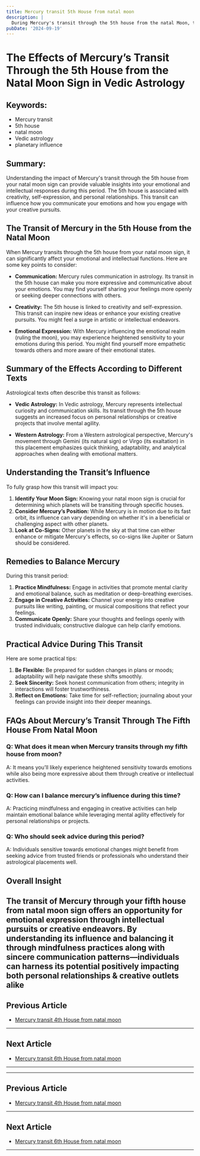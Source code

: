 ```yaml
---
title: Mercury transit 5th House from natal moon
description: |
  During Mercury's transit through the 5th house from the natal Moon, the individual may experience quarrels with family, health issues, and a lack of success in personal endeavors. The period can be marked by mental stress, financial difficulties, and strained relationships.
pubDate: '2024-09-19'
---
```


# The Effects of Mercury’s Transit Through the 5th House from the Natal Moon Sign in Vedic Astrology

## Keywords:
- Mercury transit
- 5th house
- natal moon
- Vedic astrology
- planetary influence

## Summary:
Understanding the impact of Mercury's transit through the 5th house from your natal moon sign can provide valuable insights into your emotional and intellectual responses during this period. The 5th house is associated with creativity, self-expression, and personal relationships. This transit can influence how you communicate your emotions and how you engage with your creative pursuits.

## The Transit of Mercury in the 5th House from the Natal Moon

When Mercury transits through the 5th house from your natal moon sign, it can significantly affect your emotional and intellectual functions. Here are some key points to consider:

- **Communication:** Mercury rules communication in astrology. Its transit in the 5th house can make you more expressive and communicative about your emotions. You may find yourself sharing your feelings more openly or seeking deeper connections with others.
  
- **Creativity:** The 5th house is linked to creativity and self-expression. This transit can inspire new ideas or enhance your existing creative pursuits. You might feel a surge in artistic or intellectual endeavors.

- **Emotional Expression:** With Mercury influencing the emotional realm (ruling the moon), you may experience heightened sensitivity to your emotions during this period. You might find yourself more empathetic towards others and more aware of their emotional states.

## Summary of the Effects According to Different Texts

Astrological texts often describe this transit as follows:

- **Vedic Astrology:** In Vedic astrology, Mercury represents intellectual curiosity and communication skills. Its transit through the 5th house suggests an increased focus on personal relationships or creative projects that involve mental agility.

- **Western Astrology:** From a Western astrological perspective, Mercury's movement through Gemini (its natural sign) or Virgo (its exaltation) in this placement emphasizes quick thinking, adaptability, and analytical approaches when dealing with emotional matters.

## Understanding the Transit’s Influence

To fully grasp how this transit will impact you:

1. **Identify Your Moon Sign:** Knowing your natal moon sign is crucial for determining which planets will be transiting through specific houses.
2. **Consider Mercury’s Position:** While Mercury is in motion due to its fast orbit, its influence can vary depending on whether it's in a beneficial or challenging aspect with other planets.
3. **Look at Co-Signs:** Other planets in the sky at that time can either enhance or mitigate Mercury's effects, so co-signs like Jupiter or Saturn should be considered.

## Remedies to Balance Mercury

During this transit period:

1. **Practice Mindfulness:** Engage in activities that promote mental clarity and emotional balance, such as meditation or deep-breathing exercises.
2. **Engage in Creative Activities:** Channel your energy into creative pursuits like writing, painting, or musical compositions that reflect your feelings.
3. **Communicate Openly:** Share your thoughts and feelings openly with trusted individuals; constructive dialogue can help clarify emotions.

## Practical Advice During This Transit

Here are some practical tips:

1. **Be Flexible:** Be prepared for sudden changes in plans or moods; adaptability will help navigate these shifts smoothly.
2. **Seek Sincerity:** Seek honest communication from others; integrity in interactions will foster trustworthiness.
3. **Reflect on Emotions:** Take time for self-reflection; journaling about your feelings can provide insight into their deeper meanings.

## FAQs About Mercury’s Transit Through The Fifth House From Natal Moon

### Q: What does it mean when Mercury transits through my fifth house from moon?
A: It means you’ll likely experience heightened sensitivity towards emotions while also being more expressive about them through creative or intellectual activities.

### Q: How can I balance mercury’s influence during this time?
A: Practicing mindfulness and engaging in creative activities can help maintain emotional balance while leveraging mental agility effectively for personal relationships or projects.

### Q: Who should seek advice during this period?
A: Individuals sensitive towards emotional changes might benefit from seeking advice from trusted friends or professionals who understand their astrological placements well.

## Overall Insight

The transit of Mercury through your fifth house from natal moon sign offers an opportunity for emotional expression through intellectual pursuits or creative endeavors. By understanding its influence and balancing it through mindfulness practices along with sincere communication patterns—individuals can harness its potential positively impacting both personal relationships & creative outlets alike
---

## Previous Article
- [Mercury transit 4th House from natal moon](200404_Mercury_transit_4th_House_from_natal_moon.md)

---

## Next Article
- [Mercury transit 6th House from natal moon](200406_Mercury_transit_6th_House_from_natal_moon.md)

---
---

## Previous Article
- [Mercury transit 4th House from natal moon](200404_Mercury_transit_4th_House_from_natal_moon.md)

---

## Next Article
- [Mercury transit 6th House from natal moon](200406_Mercury_transit_6th_House_from_natal_moon.md)

---
